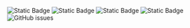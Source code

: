 ![Static Badge](https://img.shields.io/badge/blacklists-61-000000) ![Static Badge](https://img.shields.io/badge/blacklisted-2871689-cc0000) ![Static Badge](https://img.shields.io/badge/whitelisted-2250-00CC00) ![Static Badge](https://img.shields.io/badge/streaming_blacklist-28107-000000) ![GitHub issues](https://img.shields.io/github/issues/fabriziosalmi/blacklists)
